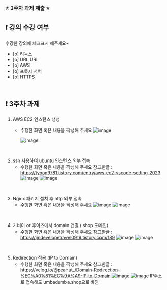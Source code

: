 ### ⭐️ 3주차 과제 제출 ⭐️

## ❗️ 강의 수강 여부
수강한 강의에 체크표시 해주세요~

- [o] 리눅스
- [o] URL,URI
- [o] AWS
- [o] 프록시 서버
- [o] HTTPS

<br>

## ❗️ 3주차 과제
1. AWS EC2 인스턴스 생성
   - 수행한 화면 혹은 내용을 작성해 주세요
     ![image](https://github.com/UmbaDumba/2024_Server_study_Basic/assets/88480816/012ff82f-5df2-4a83-89d0-3639bfac80cf)

     ![image](https://github.com/UmbaDumba/2024_Server_study_Basic/assets/88480816/14aa3254-8002-4b9f-a1ca-b9de3d289fc1)


<br/>

2. ssh 사용하여 ubuntu 인스턴스 외부 접속
   - 수행한 화면 혹은 내용을 작성해 주세요
     참고한글 : https://tyoon9781.tistory.com/entry/aws-ec2-vscode-setting-2023
     ![image](https://github.com/UmbaDumba/2024_Server_study_Basic/assets/88480816/f4d5af70-b174-42f6-b600-4efe54c43828)
      ![image](https://github.com/UmbaDumba/2024_Server_study_Basic/assets/88480816/44d260f7-a3f1-4839-84d6-ec9dc71f5dbe)


<br/>

3. Nginx 패키지 설치 후 http 외부 접속
   - 수행한 화면 혹은 내용을 작성해 주세요
     ![image](https://github.com/UmbaDumba/2024_Server_study_Basic/assets/88480816/5e45acc1-c1a6-422f-b3c4-0fe263a4eada)
      ![image](https://github.com/UmbaDumba/2024_Server_study_Basic/assets/88480816/e839ad87-94a0-4587-8f3d-f0e5bbe65482)


<br/>

4. 가비아 or 후이즈에서 domain 연결 (.shop 도메인)
   - 수행한 화면 혹은 내용을 작성해 주세요
     참고한글 : https://jindevelopetravel0919.tistory.com/189
      ![image](https://github.com/UmbaDumba/2024_Server_study_Basic/assets/88480816/a7a8968a-61de-4768-901c-642a8722bc08)
      ![image](https://github.com/UmbaDumba/2024_Server_study_Basic/assets/88480816/aad7892e-757f-4422-b095-351ccf2c1d2d)

<br/>

5. Redirection 적용 (IP to Domain)
   - 수행한 화면 혹은 내용을 작성해 주세요
     참고한글 : https://velog.io/@peanut_/Domain-Redirection-%EC%A0%81%EC%9A%A9-IP-to-Domain
     ![image](https://github.com/UmbaDumba/2024_Server_study_Basic/assets/88480816/08562427-a9cc-44c3-8f09-947f6b8b363e)
      ![image](https://github.com/UmbaDumba/2024_Server_study_Basic/assets/88480816/14404a21-e5fa-4056-92e1-bc35b20038a5)
      IP주소로 접속해도 umbadumba.shop으로 바뀜

<br/>
